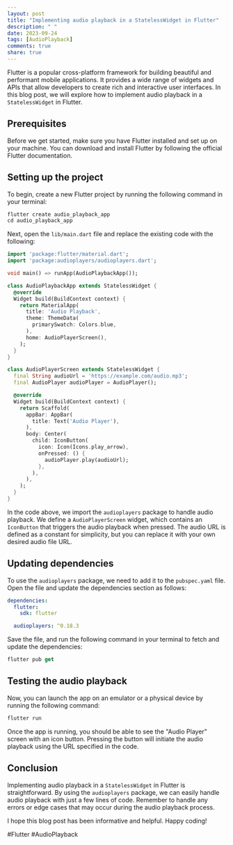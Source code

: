 ```yaml
---
layout: post
title: "Implementing audio playback in a StatelessWidget in Flutter"
description: " "
date: 2023-09-24
tags: [AudioPlayback]
comments: true
share: true
---
```


Flutter is a popular cross-platform framework for building beautiful and performant mobile applications. It provides a wide range of widgets and APIs that allow developers to create rich and interactive user interfaces. In this blog post, we will explore how to implement audio playback in a `StatelessWidget` in Flutter.

## Prerequisites
Before we get started, make sure you have Flutter installed and set up on your machine. You can download and install Flutter by following the official Flutter documentation.

## Setting up the project
To begin, create a new Flutter project by running the following command in your terminal:

```dart
flutter create audio_playback_app
cd audio_playback_app
```

Next, open the `lib/main.dart` file and replace the existing code with the following:

```dart
import 'package:flutter/material.dart';
import 'package:audioplayers/audioplayers.dart';

void main() => runApp(AudioPlaybackApp());

class AudioPlaybackApp extends StatelessWidget {
  @override
  Widget build(BuildContext context) {
    return MaterialApp(
      title: 'Audio Playback',
      theme: ThemeData(
        primarySwatch: Colors.blue,
      ),
      home: AudioPlayerScreen(),
    );
  }
}

class AudioPlayerScreen extends StatelessWidget {
  final String audioUrl = 'https://example.com/audio.mp3';
  final AudioPlayer audioPlayer = AudioPlayer();

  @override
  Widget build(BuildContext context) {
    return Scaffold(
      appBar: AppBar(
        title: Text('Audio Player'),
      ),
      body: Center(
        child: IconButton(
          icon: Icon(Icons.play_arrow),
          onPressed: () {
            audioPlayer.play(audioUrl);
          },
        ),
      ),
    );
  }
}
```

In the code above, we import the `audioplayers` package to handle audio playback. We define a `AudioPlayerScreen` widget, which contains an `IconButton` that triggers the audio playback when pressed. The audio URL is defined as a constant for simplicity, but you can replace it with your own desired audio file URL.

## Updating dependencies
To use the `audioplayers` package, we need to add it to the `pubspec.yaml` file. Open the file and update the dependencies section as follows:

```yaml
dependencies:
  flutter:
    sdk: flutter

  audioplayers: ^0.18.3
```

Save the file, and run the following command in your terminal to fetch and update the dependencies:

```dart
flutter pub get
```

## Testing the audio playback
Now, you can launch the app on an emulator or a physical device by running the following command:

```dart
flutter run
```

Once the app is running, you should be able to see the "Audio Player" screen with an icon button. Pressing the button will initiate the audio playback using the URL specified in the code.

## Conclusion
Implementing audio playback in a `StatelessWidget` in Flutter is straightforward. By using the `audioplayers` package, we can easily handle audio playback with just a few lines of code. Remember to handle any errors or edge cases that may occur during the audio playback process.

I hope this blog post has been informative and helpful. Happy coding!

#Flutter #AudioPlayback
